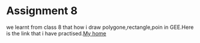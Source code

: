 # Assignment 8
we learnt from class 8 that how i draw polygone,rectangle,poin in GEE.Here is the link that i have practised.[My home](https://code.earthengine.google.com/3cfaebab0ffb95d77118d420f6ba9d0d)
